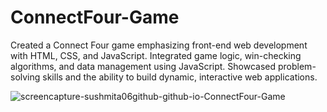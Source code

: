 # ConnectFour-Game

Created a Connect Four game emphasizing front-end web development with HTML, CSS, and JavaScript. Integrated game logic, win-checking algorithms, and data management using JavaScript. Showcased problem-solving skills and the ability to build dynamic, interactive web applications.

![screencapture-sushmita06github-github-io-ConnectFour-Game](https://github.com/user-attachments/assets/2797788b-6490-49fd-ba83-7f0ad2dab289)
